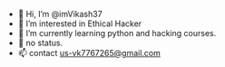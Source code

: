 - 👋 Hi, I’m @imVikash37
- 👀 I’m interested in Ethical Hacker
- 🌱 I’m currently learning python and hacking courses.
- 💞️ no status.
- 📫 contact us-vk7767265@gmail.com

<!---
imVikash37/imVikash37 is a ✨ special ✨ repository because its `README.md` (this file) appears on your GitHub profile.
You can click the Preview link to take a look at your changes.
--->
